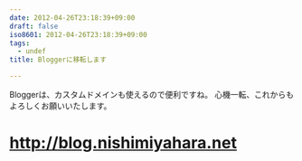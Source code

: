 ```yaml
---
date: 2012-04-26T23:18:39+09:00
draft: false
iso8601: 2012-04-26T23:18:39+09:00
tags:
  - undef
title: Bloggerに移転します

---
```


<p>Bloggerは、カスタムドメインも使えるので便利ですね。
心機一転、これからもよろしくお願いいたします。</p>

<h1><a href="https://www.nqou.net/">http://blog.nishimiyahara.net</a></h1>
    	